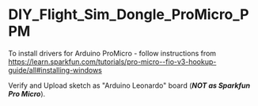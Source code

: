 # DIY_Flight_Sim_Dongle_ProMicro_PPM

To install drivers for Arduino ProMicro - follow instructions from 
https://learn.sparkfun.com/tutorials/pro-micro--fio-v3-hookup-guide/all#installing-windows

Verify and Upload sketch as "Arduino Leonardo" board (***NOT as Sparkfun Pro Micro***).
